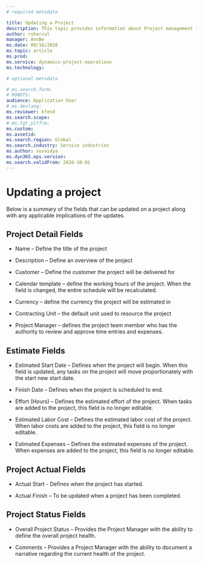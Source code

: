 ```yaml
---
# required metadata

title: Updating a Project
description: This topic provides information about Project management in Dynamics 365 Project operations. 
author: ruhercul
manager: AnnBe
ms.date: 09/16/2020
ms.topic: article
ms.prod: 
ms.service: dynamics-project-operations
ms.technology: 

# optional metadata

# ms.search.form: 
# ROBOTS: 
audience: Application User
# ms.devlang: 
ms.reviewer: kfend
ms.search.scope: 
# ms.tgt_pltfrm: 
ms.custom: 
ms.assetid: 
ms.search.region: Global
ms.search.industry: Service industries
ms.author: suvaidya
ms.dyn365.ops.version: 
ms.search.validFrom: 2020-10-01
---
```



Updating a project
==================

Below is a summary of the fields that can be updated on a project along with any applicable implications of the updates.

Project Detail Fields
---------------------

-   Name – Define the title of the project

-   Description – Define an overview of the project

-   Customer – Define the customer the project will be delivered for

-   Calendar template – define the working hours of the project. When the field
    is changed, the entire schedule will be recalculated.

-   Currency – define the currency the project will be estimated in

-   Contracting Unit – the default unit used to resource the project

-   Project Manager – defines the project team member who has the authority to
    review and approve time entries and expenses.

Estimate Fields
---------------

-   Estimated Start Date – Defines when the project will begin. When this field
    is updated, any tasks on the project will move proportionately with the
    start new start date.

-   Finish Date – Defines when the project is scheduled to end.

-   Effort (Hours) – Defines the estimated effort of the project. When tasks are
    added to the project, this field is no longer editable.

-   Estimated Labor Cost – Defines the estimated labor cost of the project. When
    labor costs are added to the project, this field is no longer editable.

-   Estimated Expenses – Defines the estimated expenses of the project. When
    expenses are added to the project, this field is no longer editable.

Project Actual Fields
---------------------

-   Actual Start - Defines when the project has started.

-   Actual Finish – To be updated when a project has been completed.

Project Status Fields
---------------------

-   Overall Project Status – Provides the Project Manager with the ability to
    define the overall project health.

-   Comments – Provides a Project Manager with the ability to document a
    narrative regarding the current health of the project.

